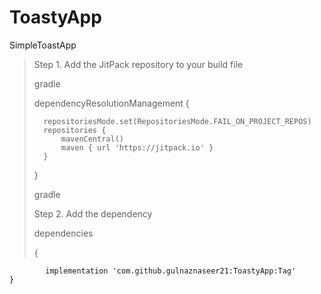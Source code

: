 # ToastyApp
SimpleToastApp

> Step 1. Add the JitPack repository to your build file
>
> gradle
>
> dependencyResolutionManagement {
> 
>		repositoriesMode.set(RepositoriesMode.FAIL_ON_PROJECT_REPOS)
>		repositories {
>			mavenCentral()
>			maven { url 'https://jitpack.io' }
>		}
>	}
>
> gradle
>
> Step 2. Add the dependency
>
> 	dependencies
> 
> {
> 
	        implementation 'com.github.gulnaznaseer21:ToastyApp:Tag'
	}
